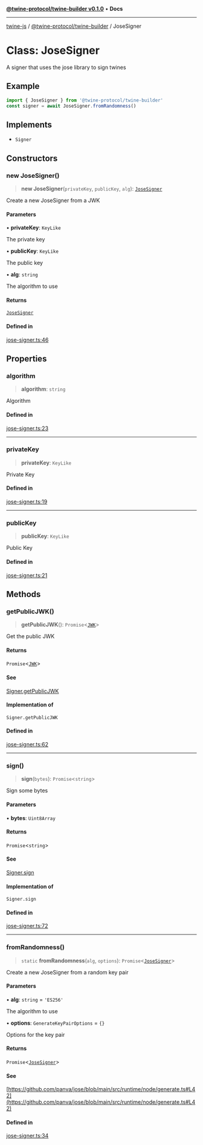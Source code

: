 [**@twine-protocol/twine-builder v0.1.0**](../README.md) • **Docs**

***

[twine-js](../../../README.md) / [@twine-protocol/twine-builder](../README.md) / JoseSigner

# Class: JoseSigner

A signer that uses the jose library to sign twines

## Example

```js
import { JoseSigner } from '@twine-protocol/twine-builder'
const signer = await JoseSigner.fromRandomness()
```

## Implements

- `Signer`

## Constructors

### new JoseSigner()

> **new JoseSigner**(`privateKey`, `publicKey`, `alg`): [`JoseSigner`](JoseSigner.md)

Create a new JoseSigner from a JWK

#### Parameters

• **privateKey**: `KeyLike`

The private key

• **publicKey**: `KeyLike`

The public key

• **alg**: `string`

The algorithm to use

#### Returns

[`JoseSigner`](JoseSigner.md)

#### Defined in

[jose-signer.ts:46](https://github.com/twine-protocol/twine-js/blob/bc5370ff2573a6e5e5c7a912acc672967ce4c5db/packages/twine-builder/src/jose-signer.ts#L46)

## Properties

### algorithm

> **algorithm**: `string`

Algorithm

#### Defined in

[jose-signer.ts:23](https://github.com/twine-protocol/twine-js/blob/bc5370ff2573a6e5e5c7a912acc672967ce4c5db/packages/twine-builder/src/jose-signer.ts#L23)

***

### privateKey

> **privateKey**: `KeyLike`

Private Key

#### Defined in

[jose-signer.ts:19](https://github.com/twine-protocol/twine-js/blob/bc5370ff2573a6e5e5c7a912acc672967ce4c5db/packages/twine-builder/src/jose-signer.ts#L19)

***

### publicKey

> **publicKey**: `KeyLike`

Public Key

#### Defined in

[jose-signer.ts:21](https://github.com/twine-protocol/twine-js/blob/bc5370ff2573a6e5e5c7a912acc672967ce4c5db/packages/twine-builder/src/jose-signer.ts#L21)

## Methods

### getPublicJWK()

> **getPublicJWK**(): `Promise`\<[`JWK`](../../twine-core/interfaces/JWK.md)\>

Get the public JWK

#### Returns

`Promise`\<[`JWK`](../../twine-core/interfaces/JWK.md)\>

#### See

[Signer.getPublicJWK](https://github.com/twine-protocol/twine-js/blob/master/packages/twine-core/docs/interfaces/Signer.md#getpublicjwk)

#### Implementation of

`Signer.getPublicJWK`

#### Defined in

[jose-signer.ts:62](https://github.com/twine-protocol/twine-js/blob/bc5370ff2573a6e5e5c7a912acc672967ce4c5db/packages/twine-builder/src/jose-signer.ts#L62)

***

### sign()

> **sign**(`bytes`): `Promise`\<`string`\>

Sign some bytes

#### Parameters

• **bytes**: `Uint8Array`

#### Returns

`Promise`\<`string`\>

#### See

[Signer.sign](https://github.com/twine-protocol/twine-js/blob/master/packages/twine-core/docs/interfaces/Signer.md#sign)

#### Implementation of

`Signer.sign`

#### Defined in

[jose-signer.ts:72](https://github.com/twine-protocol/twine-js/blob/bc5370ff2573a6e5e5c7a912acc672967ce4c5db/packages/twine-builder/src/jose-signer.ts#L72)

***

### fromRandomness()

> `static` **fromRandomness**(`alg`, `options`): `Promise`\<[`JoseSigner`](JoseSigner.md)\>

Create a new JoseSigner from a random key pair

#### Parameters

• **alg**: `string` = `'ES256'`

The algorithm to use

• **options**: `GenerateKeyPairOptions` = `{}`

Options for the key pair

#### Returns

`Promise`\<[`JoseSigner`](JoseSigner.md)\>

#### See

[https://github.com/panva/jose/blob/main/src/runtime/node/generate.ts#L42](https://github.com/panva/jose/blob/main/src/runtime/node/generate.ts#L42)

#### Defined in

[jose-signer.ts:34](https://github.com/twine-protocol/twine-js/blob/bc5370ff2573a6e5e5c7a912acc672967ce4c5db/packages/twine-builder/src/jose-signer.ts#L34)
